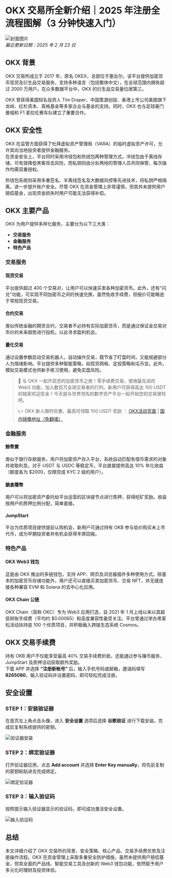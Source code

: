 # OKX 交易所全新介绍｜2025 年注册全流程图解（3 分钟快速入门）

![封面图片](https://www.jmhbdh.com/wp-content/img/50442005095.webp)  
*最近更新日期：2025 年 2 月 23 日*

## OKX 背景

OKX 交易所成立于 2017 年，原名 OKEX，总部位于塞舌尔。该平台提供加密货币现货及衍生品交易服务，支持多种语言（包括繁体中文），在全球范围内拥有超过 2000 万用户。在众多数据平台中，OKX 的衍生品交易量位居第三。

OKX 曾获得美国知名投资人 Tim Draper、中国策源创投、香港上市公司美图旗下龙岭、红杉资本、真格基金等多家企业与基金的支持。同时，OKX 也与足球豪门曼城和 F1 麦拉伦赛车队建立了重要合作。

## OKX 安全性

OKX 在监管方面获得了杜拜虚拟资产管理局（VARA）的临时虚拟资产许可，允许其向当地投资者提供金融服务。  
在资金安全上，平台同时采用冷钱包和热钱包两种管理方式。冷钱包由于离线存储，可有效降低黑客攻击风险，而私钥则由分处两地的管理人员共同保管，每次操作均需双重授权。

热钱包系统则采用多重签名、半离线签名及大数据风控等先进技术，将私钥严格隔离，进一步提升账户安全。尽管 OKX 在资金管理上非常谨慎，但其并未提供用户赔偿基金，出现资金损失时用户可能无法获得补偿。

## OKX 主要产品

OKX 为用户提供多样化服务，主要分为以下三大类：
- **交易服务**
- **金融服务**
- **特色产品**

### 交易服务

#### 现货交易

平台提供超过 400 个交易对，让用户可以快速买卖各种加密货币。此外，还有“闪兑”功能，可实现不同加密币之间的快速兑换，虽然免收手续费，但报价可能略逊于常规现货交易。

#### 合约交易

类似传统金融的期货合约，交易者不必持有实际加密货币，而是通过保证金交易对币价的未来趋势进行投机，以此寻求盈利机会。

#### 量化交易

通过设置参数启动交易机器人，自动操作交易，既节省了盯盘时间，又能规避部分人为情绪影响。平台提供多种智能策略，如现货网格、定投策略和屯币宝。此外，模拟交易模式也供新手练习使用，避免实盘风险。

> 🚀 与 OKX 一起开启您的加密货币之旅！零手续费交易，使用最先进的 Web3 功能，加入数百万全球交易者的行列。新用户可获得高达 100 USDT 的独家欢迎奖金！今天就与世界领先的数字资产平台一起开始您的交易冒险吧。  
>  
> 👉 OKX 新人限时优惠，最高可领取 100 USDT 奖励 ： [OKX活动页面](https://bit.ly/OKXe) | [国内镜像地址（免翻墙）](https://bit.ly/okX)

### 金融服务

#### 餘幣寶

类似于银行存款服务，用户将加密资产存入平台，系统自动匹配有借币需求的对象并收取利息。对于 USDT 与 USDC 等稳定币，平台直接提供高达 10% 年化收益（额度各为 $2000，仅限完成 KYC 2 级的用户）。

#### 鎖倉賺幣

用户可以将加密资产委托给平台运营的区块链节点进行质押，获得挖矿奖励。收益按用户的质押比例分配，简单直接。

#### JumpStart

平台为优质项目提供提前认购机会，新用户可通过持有 OKB 参与低价购买未上市代币，成为早期投资者并有机会获得丰厚回报。

### 特色产品

#### OKX Web3 钱包

这是由 OKX 推出的多链钱包，支持 APP、网页及浏览器插件多种使用方式。除基本的加密货币存储功能外，用户还可以直接买卖加密货币、交易 NFT，并无缝连接各种兼容 EVM 和 Solana 的去中心化应用。

#### OKX Chain 公链

OKX Chain（简称 OKC）专为 Web3 应用打造，自 2021 年 1 月上线以来以其超低转账手续费（平均约 $0.00065）和高度兼容性备受关注。平台曾通过举办黑客松活动扶持逾 100 个优质项目，并积极融入跨链生态系统 Cosmos。

## OKX 交易手续费

持有 OKB 用户不仅能享受最高 40% 交易手续费折抵，还能通过参与赚币服务、JumpStart 及质押活动获取额外奖励。  
下载 APP 并选择 **“注册新帐号”** 后，输入手机号码或邮箱，邀请码填写 **8265080**，输入验证码并设置密码，即可轻松完成注册。

## 安全设置

### STEP 1：安装验证器

在首页左上角点击头像，进入 **安全设置** 选项后选择 **谷歌验证** 进行下载安装。完成后复制系统提供的密钥。

![验证器安装](https://www.jmhbdh.com/wp-content/img/728061675295.webp)

### STEP 2：绑定验证器

打开验证器应用，点击 **Add account** 并选择 **Enter Key manually**，将先前复制的密钥粘贴进去完成绑定。

![绑定验证器](https://www.jmhbdh.com/wp-content/img/00412597.webp)

### STEP 3：输入验证码

按照提示输入验证器显示的验证码，即可成功激活安全设置。

![输入验证码](https://www.jmhbdh.com/wp-content/img/31307949292.webp)

## 总结

本文详细介绍了 OKX 交易所的背景、安全策略、核心产品、交易手续费优势及注册操作流程。OKX 在资金管理上采取多重安全防护措施，虽然未提供用户赔偿基金，但其全面的产品线、智能交易工具及创新的 Web3 钱包功能，依然赋予用户多元化的理财及投资体验。